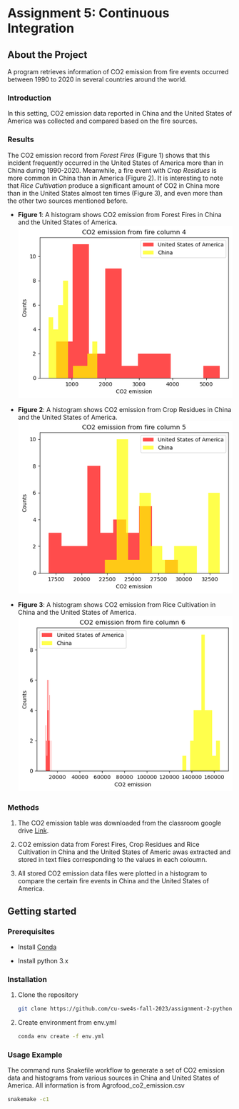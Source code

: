 # Assignment 5: Continuous Integration

## About the Project

A program retrieves information of CO2 emission from fire events occurred between 1990 to 2020 in several countries around the world.

### Introduction

In this setting, CO2 emission data reported in China and the United States of America was collected and compared based on the fire sources.

### Results

The CO2 emission record from *Forest Fires* (Figure 1) shows that this incident frequently occurred in the United States of America more than in China during 1990-2020. Meanwhile, a fire event with *Crop Residues* is more common in China than in America (Figure 2). It is interesting to note that *Rice Cultivation* produce a significant amount of CO2 in China more than in the United States almost ten times (Figure 3), and even more than the other two sources mentioned before.

* **Figure 1**: A histogram shows CO2 emission from Forest Fires in China and the United States of America.
   ![Forest fires](hist_4.png)

* **Figure 2**: A histogram shows CO2 emission from Crop Residues in China and the United States of America.
   ![Crop Residues](hist_5.png)

* **Figure 3**: A histogram shows CO2 emission from Rice Cultivation in China and the United States of America.
   ![Rice Cultivation](hist_6.png)

### Methods

1. The CO2 emission table was downloaded from the classroom google drive [Link](https://drive.google.com/drive/u/3/folders/15dnNnOEjDZDvwzM-_tGGtWjTbNL669i7).

2. CO2 emission data from Forest Fires, Crop Residues and Rice Cultivation in China and the United States of Americ awas extracted and stored in text files corresponding to the values in each coloumn.

3. All stored CO2 emission data files were plotted in a histogram to compare the certain fire events in China and the United States of America.

## Getting started

### Prerequisites

* Install [Conda](https://conda.io/projects/conda/en/latest/user-guide/install/index.html)

* Install python 3.x

### Installation

1. Clone the repository
   ```sh
   git clone https://github.com/cu-swe4s-fall-2023/assignment-2-python-refresher-FahsaiNak.git
   ```

2. Create environment from env.yml
   ```sh
   conda env create -f env.yml
   ```

### Usage Example
The command runs Snakefile workflow to generate a set of CO2 emission data and histograms from various sources in China and United States of America. All information is from Agrofood_co2_emission.csv
   ```sh
   snakemake -c1
   ```
   
